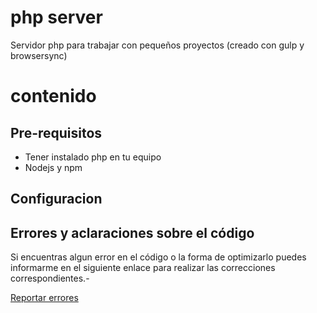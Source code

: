 php server
==========

Servidor php para trabajar con pequeños proyectos (creado con gulp y browsersync)

# contenido

## Pre-requisitos

* Tener instalado php en tu equipo
* Nodejs y npm

## Configuracion

## Errores y aclaraciones sobre el código

Si encuentras algun error en el código o la forma de optimizarlo puedes informarme en el siguiente enlace para realizar las correcciones correspondientes.-

[Reportar errores](https://github.com/nemesis866/php-server/issues)
